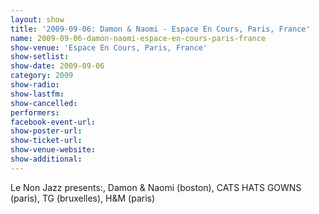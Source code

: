 ```yaml
---
layout: show
title: '2009-09-06: Damon & Naomi - Espace En Cours, Paris, France'
name: 2009-09-06-damon-naomi-espace-en-cours-paris-france
show-venue: 'Espace En Cours, Paris, France'
show-setlist: 
show-date: 2009-09-06
category: 2009
show-radio: 
show-lastfm: 
show-cancelled: 
performers: 
facebook-event-url: 
show-poster-url: 
show-ticket-url: 
show-venue-website: 
show-additional: 
---
```


Le Non Jazz presents:, Damon & Naomi (boston), CATS HATS GOWNS (paris), TG (bruxelles), H&M (paris)